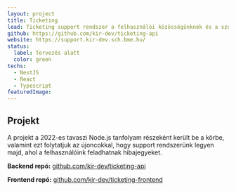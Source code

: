 ```yaml
---
layout: project
title: Ticketing
lead: Ticketing support rendszer a felhasználói közösségünknek és a szolgáltatásaink javítására
github: https://github.com/kir-dev/ticketing-api
website: https://support.kir-dev.sch.bme.hu/
status:
  label: Tervezés alatt
  color: green
techs:
  - NestJS
  - React
  - Typescript
featuredImage:
---
```


## Projekt

A projekt a 2022-es tavaszi Node.js tanfolyam részeként került be a körbe, valamint ezt folytatjuk az újoncokkal, hogy support rendszerünk legyen majd, ahol a felhasználóink feladhatnak hibajegyeket.

**Backend repó:** [github.com/kir-dev/ticketing-api](https://github.com/kir-dev/ticketing-api)

**Frontend repó:** [github.com/kir-dev/ticketing-frontend](https://github.com/kir-dev/ticketing-frontend)
